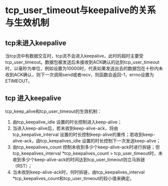 # tcp_user_timeout与keepalive的关系与生效机制

## tcp未进入keepalive

当tcp流中有数据交互时，tcp流不会进入keepalive，此时的超时主要受tcp_user_timeout。数据包被发送后未接收到ACK确认的达到tcp_user_timeout时，以毫秒为单位，例如设置为10000时，代表如果发送出去的数据包在十秒内未收到ACK确认，则下一次调用send或者recv，则函数会返回-1，errno设置为ETIMEOUT。

## tcp 进入keepalive

tcp_keep_alive和tcp_user_timeout的生效机制：

1. 由tcp_keepalive_idle 设置的时长控制进入keep-alive；
2. 当进入keep-alive后，若未收到keep-alive-ack，将由tcp_keepalive_interval 设置的时长控制keep-alive的重传；若收到keep-alive-ack，由tcp_keepalives_idle 设置的时长控制下一次发送keep-alive；
3. 由tcp_keepalives_count 控制未收到多少个keep-alive-ack时进行拆链；但tcp_keepalives_interval *tcp_keepalives_count > tcp_user_timeout时，未收到多少个keep-alive-ack的时间达到tcp_user_timeout则立马拆链（RST）；
4. 当未收到keep-alive-ack时，何时拆链，由tcp_keepalives_interval *tcp_keepalives_count和tcp_user_timeout的较小值来确定。